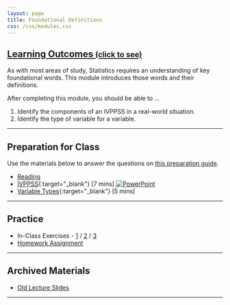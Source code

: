 ```yaml
---
layout: page
title: Foundational Definitions
css: /css/modules.css
---
```


<div class="panel-group-ILOs">
  <div class="panel panel-default">
    <div class="panel-heading">
      <h2 class="panel-title">
        <a data-toggle="collapse" href="#ILOs">Learning Outcomes <small>(click to see)</small></a>
      </h2>
    </div>
    <div id="ILOs" class="panel-collapse collapse">
      <div class="panel-body">
As with most areas of study, Statistics requires an understanding of key foundational words.  This module introduces those words and their definitions.

<p>After completing this module, you should be able to ...</p>

<ol>
  <li>Identify the components of an IVPPSS in a real-world situation.</li>
  <li>Identify the type of variable for a variable.</li>
</ol>
      </div>
    </div>
  </div>
</div>

----

## Preparation for Class

Use the materials below to answer the questions on [this preparation guide](FoundationalDefns_Prep).

* [Reading](../book/2_IntroStats.pdf)
* [IVPPSS](https://vimeo.com/user45324800/ncstats-ivppss){:target="_blank"} [7 mins]  [![PowerPoint](../../img/ppt.png)](FoundationalDefns_PPT.pptx)
* [Variable Types](https://vimeo.com/user45324800/ncstats-vartypes){:target="_blank"} [5 mins]

----

## Practice

* In-Class Exercises - [1](FoundationalDefns_CE1) / [2](FoundationalDefns_CE2) / [3](FoundationalDefns_CE3)
* [Homework Assignment](FoundationalDefns_HW)

----

## Archived Materials

* [Old Lecture Slides](FoundationalDefns_PPT_old.pptx)

----
